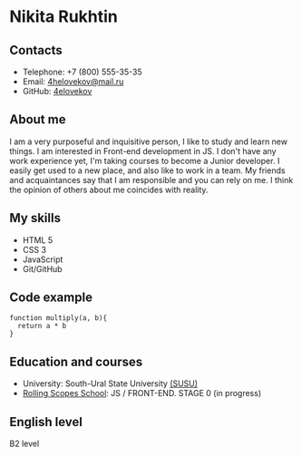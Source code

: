 # Nikita Rukhtin

## Contacts
* Telephone: +7 (800) 555-35-35
* Email: 4helovekov@mail.ru
* GitHub: [4elovekov](https://github.com/4elovekov)

## About me
I am a very purposeful and inquisitive person, I like to study and learn new things. I am interested in Front-end development in JS. I don't have any work experience yet, I'm taking courses to become a Junior developer. I easily get used to a new place, and also like to work in a team. My friends and acquaintances say that I am responsible and you can rely on me. I think the opinion of others about me coincides with reality.

## My skills
- HTML 5
- CSS 3
- JavaScript
- Git/GitHub

## Code example
```
function multiply(a, b){
  return a * b
}
```

## Education and courses
- University: South-Ural State University [(SUSU)](https://www.susu.ru/)
- [Rolling Scopes School](https://rs.school): JS / FRONT-END. STAGE 0 (in progress)

## English level
B2 level